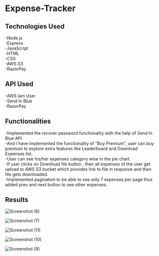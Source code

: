 # Expense-Tracker

## Technologies Used
  -Node.js<br>
  -Express<br>
  -JavaScript<br>
  -HTML<br>
  -CSS<br>
  -AWS S3<br>
  -RazorPay<br>

## API Used
  -AWS Iam User<br>
  -Send In Blue<br>
  -RazorPay<br>

## Functionalities
  -Implemented the recover password functionality with the help of Send In Blue API.<br>
  -And I have implemented the functionality of "Buy Premium", user can buy premium to explore extra features like Leaderboard and Download Expenses list.<br>
  -User can see his/her expenses category wise in the pie chart.<br>
  -If user clicks on Download file button , then all expenses of the user get upload to AWS S3 bucket which provides link to file in response and then file gets downloaded.<br>
  -Implemented pagination to be able to see only 7 expenses per page thus added prev and next button to see other expenses.<br>
  
## Results

![Screenshot (6)](https://github.com/aman-s1/Expense-Tracker/assets/117725652/9f0298c1-c85e-4205-ba7d-eee4f1f748ed)

![Screenshot (7)](https://github.com/aman-s1/Expense-Tracker/assets/117725652/4d0bc729-e890-42b0-a5ca-539196b09640)

![Screenshot (11)](https://github.com/aman-s1/Expense-Tracker/assets/117725652/b59892cc-1ea4-4580-a497-549c96e3737d)

![Screenshot (10)](https://github.com/aman-s1/Expense-Tracker/assets/117725652/af5dc91d-d37e-45dc-8e2b-b29fa659ff59)

![Screenshot (9)](https://github.com/aman-s1/Expense-Tracker/assets/117725652/d9e7f21d-d053-49d4-8c79-4d3a278c8c63)
